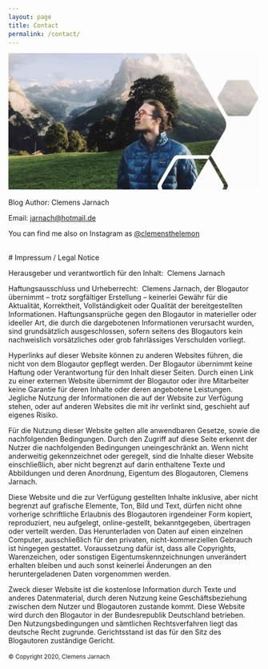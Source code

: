```yaml
---
layout: page
title: Contact
permalink: /contact/
---
```


![Clemens-hiking-1](/assets/img/clemes-hiking-1.jpg)

Blog Author: Clemens Jarnach

Email: jarnach@hotmail.de

You can find me also on Instagram as [@clemensthelemon](https://www.instagram.com/clemensthelemon/)


<br>
# Impressum / Legal Notice

Herausgeber und verantwortlich für den Inhalt:  Clemens Jarnach

Haftungsausschluss und Urheberrecht:  Clemens Jarnach, der Blogautor übernimmt – trotz sorgfältiger Erstellung – keinerlei Gewähr für die Aktualität, Korrektheit, Vollständigkeit oder Qualität der bereitgestellten Informationen. Haftungsansprüche gegen den Blogautor in materieller oder ideeller Art, die durch die dargebotenen Informationen verursacht wurden, sind grundsätzlich ausgeschlossen, sofern seitens des Blogautors kein nachweislich vorsätzliches oder grob fahrlässiges Verschulden vorliegt.

Hyperlinks auf dieser Website können zu anderen Websites führen, die nicht von dem Blogautor gepflegt werden. Der Blogautor übernimmt keine Haftung oder Verantwortung für den Inhalt dieser Seiten. Durch einen Link zu einer externen Website übernimmt der Blogautor oder ihre Mitarbeiter keine Garantie für deren Inhalte oder deren angebotene Leistungen. Jegliche Nutzung der Informationen die auf der Website zur Verfügung stehen, oder auf anderen Websites die mit ihr verlinkt sind, geschieht auf eigenes Risiko.

Für die Nutzung dieser Website gelten alle anwendbaren Gesetze, sowie die nachfolgenden Bedingungen. Durch den Zugriff auf diese Seite erkennt der Nutzer die nachfolgenden Bedingungen uneingeschränkt an. Wenn nicht anderweitig gekennzeichnet oder geregelt, sind die Inhalte dieser Website einschließlich, aber nicht begrenzt auf darin enthaltene Texte und Abbildungen und deren Anordnung, Eigentum des Blogautoren, Clemens Jarnach.

Diese Website und die zur Verfügung gestellten Inhalte inklusive, aber nicht begrenzt auf grafische Elemente, Ton,  Bild und Text, dürfen nicht ohne vorherige schriftliche Erlaubnis des Blogautoren irgendeiner Form kopiert, reproduziert, neu aufgelegt, online-gestellt, bekanntgegeben, übertragen oder verteilt werden. Das Herunterladen von Daten auf einen einzelnen Computer, ausschließlich für den privaten, nicht-kommerziellen Gebrauch ist hingegen gestattet. Voraussetzung dafür ist, dass alle Copyrights, Warenzeichen, oder sonstigen Eigentumskennzeichnungen unverändert erhalten bleiben und auch sonst keinerlei Änderungen an den heruntergeladenen Daten vorgenommen werden.

Zweck dieser Website ist die kostenlose Information durch Texte und anderes Datenmaterial, durch deren Nutzung keine Geschäftsbeziehung zwischen dem Nutzer und Blogautoren zustande kommt.
Diese Website wird durch den Blogautor in der Bundesrepublik Deutschland betrieben. Den Nutzungsbedingungen und sämtlichen Rechtsverfahren liegt das deutsche Recht zugrunde. Gerichtsstand ist das für den Sitz des Blogautoren zuständige Gericht.



 <footer> <small>&copy; Copyright 2020, Clemens Jarnach</small> </footer>

